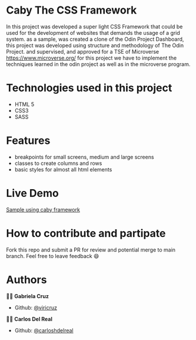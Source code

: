 # Caby The CSS Framework
In this project was developed a super light CSS Framework that could be used for the development of websites that demands the usage of a grid system. as a sample, was created a clone of the Odin Project Dashboard, this project was developed using structure and methodology of The Odin Project. and supervised, and approved for a TSE of Microverse https://www.microverse.org/ for this project we have to implement the techniques learned in the odin project as well as in the microverse program.

# Technologies used in this project
- HTML 5
- CSS3
- SASS

# Features
* breakpoints for small screens, medium and large screens
* classes to create columns and rows
* basic styles for almost all html elements

# Live Demo
[Sample using caby framework](https://carloshdelreal.github.io/caby_cssframework/)

# How to contribute and partipate
Fork this repo and submit a PR for review and potential merge to main branch. Feel free to leave feedback :smile:

# Authors
👨‍💻 **Gabriela Cruz**

- Github: [@viricruz](https://github.com/viricruz)

👨‍💻 **Carlos Del Real**

- Github: [@carloshdelreal](https://github.com/carloshdelreal)
